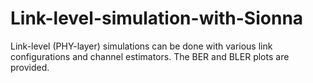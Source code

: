 # Link-level-simulation-with-Sionna

Link-level (PHY-layer) simulations can be done with various link configurations and channel estimators.
The BER and BLER plots are provided.
